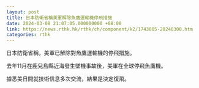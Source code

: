 ```yaml
---
layout: post
title: 日本防衛省稱美軍解除魚鷹運輸機停飛措施
date: 2024-03-08 21:07:05.000000000 +08:00
link: https://news.rthk.hk/rthk/ch/component/k2/1743805-20240308.htm
categories: rthk
---
```


日本防衛省稱，美軍已解除對魚鷹運輸機的停飛措施。

去年11月在鹿兒島縣近海發生墜機事故後，美軍在全球停飛魚鷹機。

據悉美日間就技術信息多次交流，結果是決定復飛。
